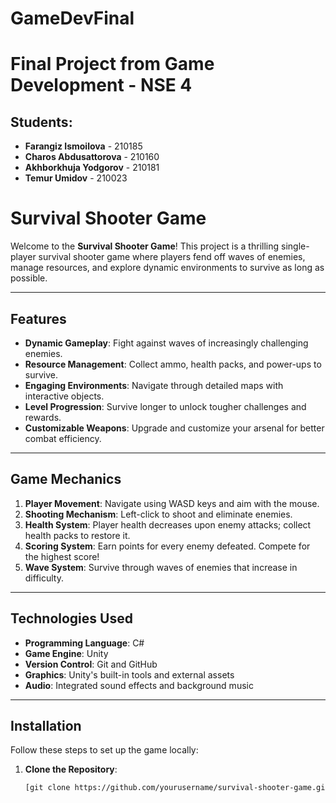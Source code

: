# GameDevFinal
# **Final Project from Game Development - NSE 4**

## Students:
- **Farangiz Ismoilova** - 210185  
- **Charos Abdusattorova** - 210160  
- **Akhborkhuja Yodgorov** - 210181  
- **Temur Umidov** - 210023  
# Survival Shooter Game

Welcome to the **Survival Shooter Game**! This project is a thrilling single-player survival shooter game where players fend off waves of enemies, manage resources, and explore dynamic environments to survive as long as possible.

---

## Features

- **Dynamic Gameplay**: Fight against waves of increasingly challenging enemies.
- **Resource Management**: Collect ammo, health packs, and power-ups to survive.
- **Engaging Environments**: Navigate through detailed maps with interactive objects.
- **Level Progression**: Survive longer to unlock tougher challenges and rewards.
- **Customizable Weapons**: Upgrade and customize your arsenal for better combat efficiency.

---

## Game Mechanics

1. **Player Movement**: Navigate using WASD keys and aim with the mouse.
2. **Shooting Mechanism**: Left-click to shoot and eliminate enemies.
3. **Health System**: Player health decreases upon enemy attacks; collect health packs to restore it.
4. **Scoring System**: Earn points for every enemy defeated. Compete for the highest score!
5. **Wave System**: Survive through waves of enemies that increase in difficulty.

---

## Technologies Used

- **Programming Language**: C#
- **Game Engine**: Unity
- **Version Control**: Git and GitHub
- **Graphics**: Unity's built-in tools and external assets
- **Audio**: Integrated sound effects and background music

---

## Installation

Follow these steps to set up the game locally:

1. **Clone the Repository**:
   ```bash
   [git clone https://github.com/yourusername/survival-shooter-game.git](https://github.com/Ahborkhuja/GameDevelopmentFinal.git)


          
